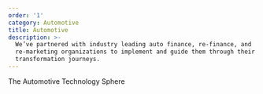 ```yaml
---
order: '1'
category: Automotive
title: Automotive
description: >-
  We’ve partnered with industry leading auto finance, re-finance, and
  re-marketing organizations to implement and guide them through their digital
  transformation journeys.
---
```

The Automotive Technology Sphere
